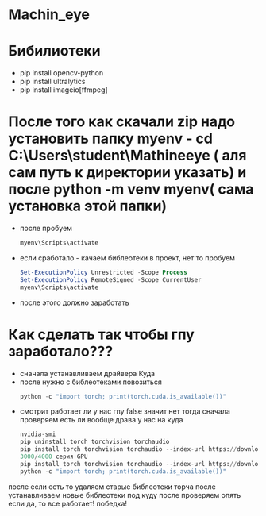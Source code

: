 # Machin_eye

# Бибилиотеки
- pip install opencv-python
- pip install ultralytics
- pip install imageio[ffmpeg]




# После того как скачали zip надо установить папку myenv - cd C:\Users\student\Mathineeye ( аля сам путь к директории указать) и после python -m venv myenv( сама установка этой папки)
- после пробуем
  ```bash
  myenv\Scripts\activate
- если сработало - качаем библеотеки в проект, нет то пробуем
  ```powershell
  Set-ExecutionPolicy Unrestricted -Scope Process
  Set-ExecutionPolicy RemoteSigned -Scope CurrentUser
  myenv\Scripts\activate
- после этого должно заработать



# Как сделать так чтобы гпу заработало???
- сначала устанавливаем драйвера Куда
- после нужно с библеотеками повозиться
  ```python
  python -c "import torch; print(torch.cuda.is_available())" 
- смотрит работает ли у нас гпу false значит нет
тогда сначала проверяем есть ли вообще драва у нас на куда
  ```python
  nvidia-smi
  pip uninstall torch torchvision torchaudio
  pip install torch torchvision torchaudio --index-url https://download.pytorch.org/whl/cu118
  3000/4000 серия GPU
  pip install torch torchvision torchaudio --index-url https://download.pytorch.org/whl/cu121
  python -c "import torch; print(torch.cuda.is_available())"
после если есть то удаляем старые библеотеки торча
после устанавливаем новые библеотеки под куду
после проверяем опять
если да, то все работает! победка!
